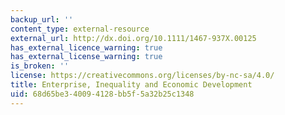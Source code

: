 ```yaml
---
backup_url: ''
content_type: external-resource
external_url: http://dx.doi.org/10.1111/1467-937X.00125
has_external_licence_warning: true
has_external_license_warning: true
is_broken: ''
license: https://creativecommons.org/licenses/by-nc-sa/4.0/
title: Enterprise, Inequality and Economic Development
uid: 68d65be3-4009-4128-bb5f-5a32b25c1348
---
```

